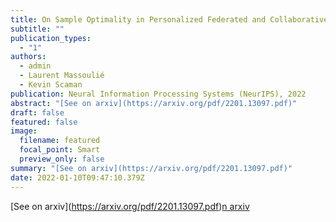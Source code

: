 ```yaml
---
title: On Sample Optimality in Personalized Federated and Collaborative Learning
subtitle: ""
publication_types:
  - "1"
authors:
  - admin
  - Laurent Massoulié
  - Kevin Scaman
publication: Neural Information Processing Systems (NeurIPS), 2022
abstract: "[See on arxiv](https://arxiv.org/pdf/2201.13097.pdf)"
draft: false
featured: false
image:
  filename: featured
  focal_point: Smart
  preview_only: false
summary: "[See on arxiv](https://arxiv.org/pdf/2201.13097.pdf)"
date: 2022-01-10T09:47:10.379Z
---
```

\[See on arxiv](https://arxiv.org/pdf/2201.13097.pdf)[n arxiv](https://arxiv.org/pdf/2201.13097.pdf)
